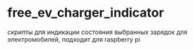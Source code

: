# free_ev_charger_indicator
скрипты для индикации состояния выбранных зарядок для электромобилей, подходит для raspberry pi
